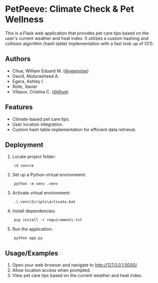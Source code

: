 # PetPeeve: Climate Check & Pet Wellness
This is a Flask web application that provides pet care tips based on the user's current weather and heat index. It utilizes a custom hashing and collision algorithm (hash table) implementation with a fast look up of O(1).

## Authors
- Chua, William Eduard M. ([@veenoise](https://github.com/veenoise))
- David, Abdurasheed A.
- Egera, Ashley I.
- Rolle, Xavier
- Villasor, Cristina C. ([@ilhye](https://github.com/ilhye))

## Features
- Climate-based pet care tips.
- User location integration.
- Custom hash table implementation for efficient data retrieval.

## Deployment
1. Locate project folder:
```
    cd source
```

2. Set up a Python virtual environment:
```
    python -m venv .venv
```

3. Activate virtual environment:
```
    .\.venv\Scripts\activate.bat
```
4. Install dependencies:
```
    pip install -r requirements.txt
```

5. Run the application:
```
    python app.py
```

## Usage/Examples
1. Open your web browser and navigate to http://127.0.0.1:5000/.
2. Allow location access when prompted.
3. View pet care tips based on the current weather and heat index.
